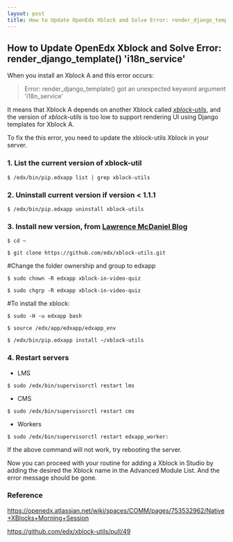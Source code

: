 ```yaml
---
layout: post
title: How to Update OpenEdx Xblock and Solve Error: render_django_template()  'i18n_service'
---
```


## How to Update OpenEdx Xblock and Solve Error: render_django_template()  'i18n_service'

When you install an Xblock A and this error occurs:
> Error: render_django_template() got an unexpected keyword argument 'i18n_service'

It means that Xblock A depends on another Xblock called [*xblock-utils*](https://github.com/edx/xblock-utils), and the version of *xblock-utils* is too low to support rendering UI using Django templates for Xblock A. 

To fix the this error, you need to update the xblock-utils Xblock in your server.

### 1. List the current version of xblock-util

   `$ /edx/bin/pip.edxapp list | grep xblock-utils`
 
### 2. Uninstall current version if version < 1.1.1
 
   `$ /edx/bin/pip.edxapp uninstall xblock-utils`
   
### 3. Install new version, from [Lawrence McDaniel Blog](https://blog.lawrencemcdaniel.com/how-to-install-an-xblock/)
 
   `$ cd ~`
   
   `$ git clone https://github.com/edx/xblock-utils.git`
	  
 #Change the folder ownership and group to edxapp
 
 `$ sudo chown -R edxapp xblock-in-video-quiz`
 
 `$ sudo chgrp -R edxapp xblock-in-video-quiz`
	  
#To install the xblock: 

`$ sudo -H -u edxapp bash`

`$ source /edx/app/edxapp/edxapp_env `

`$ /edx/bin/pip.edxapp install ~/xblock-utils`
 
### 4. Restart servers
-   LMS 

`$ sudo /edx/bin/supervisorctl restart lms`
-   CMS 

`$ sudo /edx/bin/supervisorctl restart cms`
    
-   Workers 

`$ sudo /edx/bin/supervisorctl restart edxapp_worker:`

If the above command will not work, try rebooting the server.

Now you can proceed with your routine for adding a Xblock in Studio by adding the desired the Xblock name in the Advanced Module List. And the error message should be gone.

### Reference
https://openedx.atlassian.net/wiki/spaces/COMM/pages/753532962/Native+XBlocks+Morning+Session

https://github.com/edx/xblock-utils/pull/49

